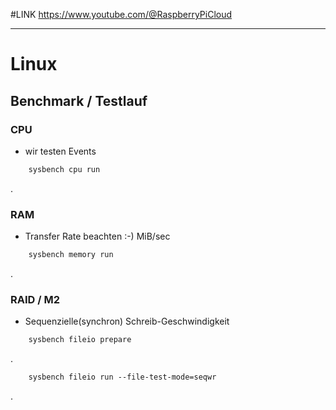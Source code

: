 #LINK https://www.youtube.com/@RaspberryPiCloud


______________
# Linux
## Benchmark / Testlauf

### CPU

- wir testen Events
```css
	sysbench cpu run
```
.
### RAM

- Transfer Rate beachten :-) MiB/sec
```css
	sysbench memory run
```
.
### RAID / M2

- Sequenzielle(synchron) Schreib-Geschwindigkeit
```css
	sysbench fileio prepare
```
.
```css
	sysbench fileio run --file-test-mode=seqwr 
```
.
